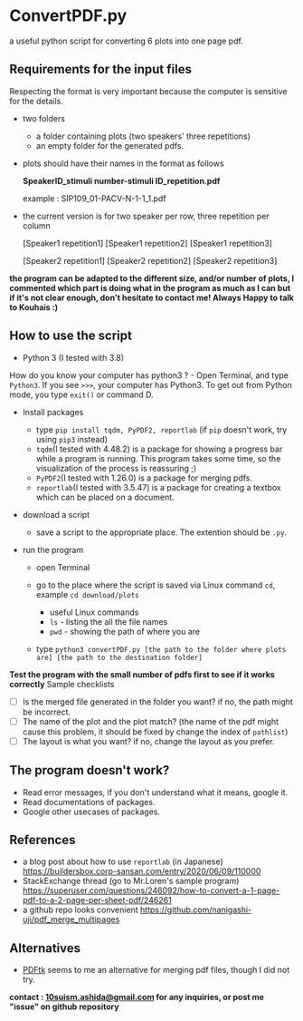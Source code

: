 # ConvertPDF.py
a useful python script for converting 6 plots into one page pdf.

## Requirements for the input files
Respecting the format is very important because the computer is sensitive for the details.

- two folders
  - a folder containing plots (two speakers' three repetitions)
  - an empty folder for the generated pdfs. 
  
- plots should have their names in the format as follows
  
  **SpeakerID_stimuli number-stimuli ID_repetition.pdf**
  
  example : SIP109_01-PACV-N-1-1_1.pdf
  
- the current version is for two speaker per row, three repetition per column

  [Speaker1 repetition1] [Speaker1 repetition2] [Speaker1 repetition3]
  
  [Speaker2 repetition1] [Speaker2 repetition2] [Speaker2 repetition3]
  
**the program can be adapted to the different size, and/or number of plots, I commented which part is doing what in the program as much as I can but if it's not clear enough, don't hesitate to contact me! Always Happy to talk to Kouhais :)**
  

## How to use the script

- Python 3 (I tested with 3.8)

How do you know your computer has python3 ? - Open Terminal, and type `Python3`. If you see `>>>`, your computer has Python3. To get out from Python mode, you type `exit()` or command D.

- Install packages 
  - type `pip install tqdm, PyPDF2, reportlab` (if `pip` doesn't work, try using `pip3` instead)
  - `tqdm`(I tested with 4.48.2) is a package for showing a progress bar while a program is running. This program takes some time, so the visualization of the process is reassuring ;)
  - `PyPDF2`(I tested with 1.26.0) is a package for merging pdfs. 
  - `reportlab`(I tested with 3.5.47) is a package for creating a textbox which can be placed on a document. 
  
- download a script
  - save a script to the appropriate place. The extention should be `.py`.  
  
- run the program
  - open Terminal
  - go to the place where the script is saved via Linux command `cd`, example `cd download/plots`
    - useful Linux commands
    - `ls` - listing the all the file names
    - `pwd` - showing the path of where you are
    
  - type `python3 convertPDF.py [the path to the folder where plots are] [the path to the destination folder]`

**Test the program with the small number of pdfs first to see if it works correctly**
Sample checklists
- [ ] Is the merged file generated in the folder you want? if no, the path might be incorrect. 
- [ ] The name of the plot and the plot match? (the name of the pdf might cause this problem, it should be fixed by change the index of `pathlist`)
- [ ] The layout is what you want? if no, change the layout as you prefer. 
  
## The program doesn't work?
- Read error messages, if you don't understand what it means, google it. 
- Read documentations of packages.
- Google other usecases of packages.

## References
- a blog post about how to use `reportlab` (in Japanese) https://buildersbox.corp-sansan.com/entry/2020/06/09/110000
- StackExchange thread (go to Mr.Loren's sample program) https://superuser.com/questions/246092/how-to-convert-a-1-page-pdf-to-a-2-page-per-sheet-pdf/246261
- a github repo looks convenient https://github.com/nanigashi-uji/pdf_merge_multipages
  
## Alternatives
- [PDFtk](https://www.pdflabs.com/tools/pdftk-server/) seems to me an alternative for merging pdf files, though I did not try.
  
**contact : 10suism.ashida@gmail.com for any inquiries, or post me "issue" on github repository**
  
 

